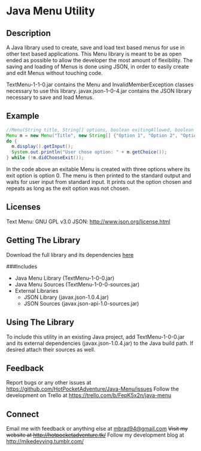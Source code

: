 # Java Menu Utility       


Description
-----------
A Java library used to create, save and load text based menus for use in other text based applications.
This Menu library is meant to be as open ended as possible to allow the developer the most amount of flexibility.
The saving and loading of Menus is done using JSON, in order to easily create and edit Menus without touching code.

TextMenu-1-1-0.jar contains the Menu and InvalidMemberException classes necessary to use this library.
javax.json-1-0-4.jar contains the JSON library necessary to save and load Menus.


Example
-------
```java
//Menu(String title, String[] options, boolean exitingAllowed, boolean exitOption, String exitText)
Menu m = new Menu("Title", new String[] {"Option 1", "Option 2", "Option 3"}, true, 0, "Exit");
do {
  m.display().getInput();
  System.out.println("User chose option: " + m.getChoice());
} while (!m.didChooseExit());
```
  
In the code above an exitable Menu is created with three options where its exit option is option 0.
The menu is then printed to the standard output and waits for user input from standard input.
It prints out the option chosen and repeats as long as the exit option was not chosen.


Licenses
--------
Text Menu: GNU GPL v3.0
JSON: http://www.json.org/license.html


Getting The Library
-------------------
Download the full library and its dependencies [here](http://download1516.mediafireuserdownload.com/bkw715ztktgg/bawb3bav2z7muz7/TextMenu-1-0-0.zip)

###Includes
* Java Menu Library (TextMenu-1-0-0.jar)
* Java Menu Sources (TextMenu-1-0-0-sources.jar)
* External Libraries
  * JSON Library (javax.json-1.0.4.jar)
  * JSON Sources (javax.json-api-1.0-sources.jar)

Using The Library
-----------------
To include this utility in an existing Java project, add TextMenu-1-0-0.jar and its external dependencies (javax.json-1.0.4.jar) to the Java build path. If desired attach their sources as well.


Feedback
--------
Report bugs or any other issues at  https://github.com/HotPocketAdventure/Java-Menu/issues
Follow the development on Trello at  https://trello.com/b/FepK5x2n/java-menu


Connect
-------
Email me with feedback or anything else at  mbrad94@gmail.com
~~Visit my website at  http://hotpocketadventure.tk/~~
Follow my development blog at  http://mikedevving.tumblr.com/
